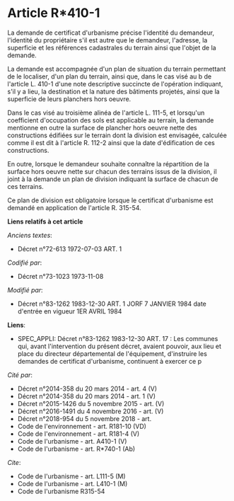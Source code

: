 # Article R*410-1

La demande de certificat d'urbanisme précise l'identité du demandeur, l'identité du propriétaire s'il est autre que le
demandeur, l'adresse, la superficie et les références cadastrales du terrain ainsi que l'objet de la demande. 

La demande est accompagnée d'un plan de situation du terrain permettant de le localiser, d'un plan du terrain, ainsi que,
dans le cas visé au b de l'article L. 410-1 d'une note descriptive succincte de l'opération indiquant, s'il y a lieu, la
destination et la nature des bâtiments projetés, ainsi que la superficie de leurs planchers hors oeuvre. 

Dans le cas visé au troisième alinéa de l'article L. 111-5, et lorsqu'un coefficient d'occupation des sols est applicable au
terrain, la demande mentionne en outre la surface de plancher hors oeuvre nette des constructions édifiées sur le terrain
dont la division est envisagée, calculée comme il est dit à l'article R. 112-2 ainsi que la date d'édification de ces
constructions. 

En outre, lorsque le demandeur souhaite connaître la répartition de la surface hors oeuvre nette sur chacun des terrains
issus de la division, il joint à la demande un plan de division indiquant la surface de chacun de ces terrains. 

Ce plan de division est obligatoire lorsque le certificat d'urbanisme est demandé en application de l'article R. 315-54.

**Liens relatifs à cet article**

_Anciens textes_:

  - Décret n°72-613 1972-07-03 ART. 1

_Codifié par_:

  - Décret n°73-1023 1973-11-08

_Modifié par_:

  - Décret n°83-1262 1983-12-30 ART. 1 JORF 7 JANVIER 1984 date d'entrée en vigueur 1ER AVRIL 1984

**Liens**:

  - SPEC_APPLI: Décret n°83-1262 1983-12-30 ART. 17 : Les communes qui, avant l'intervention du présent décret, avaient pouvoir, aux lieu et place du directeur départemental de l'équipement, d'instruire les demandes de certificat d'urbanisme, continuent à exercer ce p

_Cité par_:

  - Décret n°2014-358 du 20 mars 2014 - art. 4 (V)
  - Décret n°2014-358 du 20 mars 2014 - art. 1 (V)
  - Décret n°2015-1426 du 5 novembre 2015 - art. (V)
  - Décret n°2016-1491 du 4 novembre 2016 - art. (V)
  - Décret n°2018-954 du 5 novembre 2018 - art.
  - Code de l'environnement - art. R181-10 (VD)
  - Code de l'environnement - art. R181-4 (V)
  - Code de l'urbanisme - art. A410-1 (V)
  - Code de l'urbanisme - art. R*740-1 (Ab)

_Cite_:

  - Code de l'urbanisme - art. L111-5 (M)
  - Code de l'urbanisme - art. L410-1 (M)
  - Code de l'urbanisme R315-54
